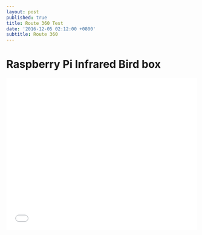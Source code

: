 ```yaml
---
layout: post
published: true
title: Route 360 Test
date: '2016-12-05 02:12:00 +0800'
subtitle: Route 360
---
```

**Raspberry Pi Infrared Bird box**
========================


<iframe height='402' scrolling='no' title='Peak Gateway' src='//codepen.io/DGAlexander/embed/pNLJGr/?height=402&theme-id=0&default-tab=result&embed-version=2' frameborder='no' allowtransparency='true' allowfullscreen='true' style='width: 100%;'>See the Pen <a href='http://codepen.io/DGAlexander/pen/pNLJGr/'>Peak Gateway</a> by David  Alexander (<a href='http://codepen.io/DGAlexander'>@DGAlexander</a>) on <a href='http://codepen.io'>CodePen</a>.


<p data-height="402" data-theme-id="0" data-slug-hash="pNLJGr" data-default-tab="result" data-user="DGAlexander" data-embed-version="2" data-pen-title="Peak Gateway" class="codepen">See the Pen <a href="http://codepen.io/DGAlexander/pen/pNLJGr/">Peak Gateway</a> by David  Alexander (<a href="http://codepen.io/DGAlexander">@DGAlexander</a>) on <a href="http://codepen.io">CodePen</a>.</p>
<script async src="https://production-assets.codepen.io/assets/embed/ei.js"></script>

<script src="https://gist.github.com/DGalexander/6657db41eb3d68c333ad4ebc4007748b.js"></script>


<script src="https://bl.ocks.org/DGalexander/6657db41eb3d68c333ad4ebc4007748b"></script>
